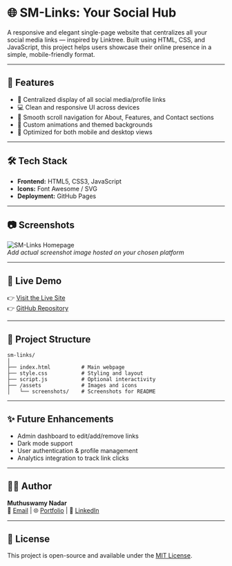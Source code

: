 # 🌐 SM-Links: Your Social Hub

A responsive and elegant single-page website that centralizes all your social media links — inspired by Linktree. Built using HTML, CSS, and JavaScript, this project helps users showcase their online presence in a simple, mobile-friendly format.

---

## 📌 Features

- 🔗 Centralized display of all social media/profile links  
- 💻 Clean and responsive UI across devices  
- 🎨 Smooth scroll navigation for About, Features, and Contact sections  
- 🌈 Custom animations and themed backgrounds  
- 📱 Optimized for both mobile and desktop views

---

## 🛠️ Tech Stack

- **Frontend:** HTML5, CSS3, JavaScript  
- **Icons:** Font Awesome / SVG  
- **Deployment:** GitHub Pages  

---

## 📷 Screenshots

![SM-Links Homepage](https://user-images.githubusercontent.com/yourusername/sm-links-homepage.png)  
*Add actual screenshot image hosted on your chosen platform*

---

## 🚀 Live Demo

👉 [Visit the Live Site](https://yourusername.github.io/sm-links)  
👉 [GitHub Repository](https://github.com/yourusername/sm-links)

---

## 📁 Project Structure

```
sm-links/
│
├── index.html          # Main webpage
├── style.css           # Styling and layout
├── script.js           # Optional interactivity
├── /assets             # Images and icons
│   └── screenshots/    # Screenshots for README
```

---

## ✨ Future Enhancements

- Admin dashboard to edit/add/remove links  
- Dark mode support  
- User authentication & profile management  
- Analytics integration to track link clicks  

---

## 👨‍💻 Author

**Muthuswamy Nadar**  
📧 [Email](mailto:youremail@example.com) | 🌐 [Portfolio](https://yourusername.github.io/) | 💼 [LinkedIn](https://linkedin.com/in/yourusername)

---

## 📜 License

This project is open-source and available under the [MIT License](LICENSE).
